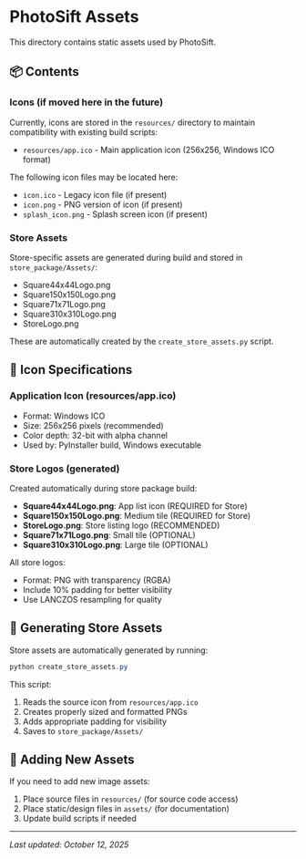 # PhotoSift Assets

This directory contains static assets used by PhotoSift.

## 📦 Contents

### Icons (if moved here in the future)
Currently, icons are stored in the `resources/` directory to maintain compatibility with existing build scripts:
- `resources/app.ico` - Main application icon (256x256, Windows ICO format)

The following icon files may be located here:
- `icon.ico` - Legacy icon file (if present)
- `icon.png` - PNG version of icon (if present)
- `splash_icon.png` - Splash screen icon (if present)

### Store Assets
Store-specific assets are generated during build and stored in `store_package/Assets/`:
- Square44x44Logo.png
- Square150x150Logo.png
- Square71x71Logo.png
- Square310x310Logo.png
- StoreLogo.png

These are automatically created by the `create_store_assets.py` script.

## 🎨 Icon Specifications

### Application Icon (resources/app.ico)
- Format: Windows ICO
- Size: 256x256 pixels (recommended)
- Color depth: 32-bit with alpha channel
- Used by: PyInstaller build, Windows executable

### Store Logos (generated)
Created automatically during store package build:
- **Square44x44Logo.png**: App list icon (REQUIRED for Store)
- **Square150x150Logo.png**: Medium tile (REQUIRED for Store)
- **StoreLogo.png**: Store listing logo (RECOMMENDED)
- **Square71x71Logo.png**: Small tile (OPTIONAL)
- **Square310x310Logo.png**: Large tile (OPTIONAL)

All store logos:
- Format: PNG with transparency (RGBA)
- Include 10% padding for better visibility
- Use LANCZOS resampling for quality

## 🔧 Generating Store Assets

Store assets are automatically generated by running:
```powershell
python create_store_assets.py
```

This script:
1. Reads the source icon from `resources/app.ico`
2. Creates properly sized and formatted PNGs
3. Adds appropriate padding for visibility
4. Saves to `store_package/Assets/`

## 📝 Adding New Assets

If you need to add new image assets:
1. Place source files in `resources/` (for source code access)
2. Place static/design files in `assets/` (for documentation)
3. Update build scripts if needed

---

*Last updated: October 12, 2025*
